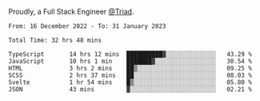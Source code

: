 Proudly, a Full Stack Engineer [@Triad](https://github.com/Triad-Behavioral-Health).
<!--START_SECTION:waka-->

```text
From: 16 December 2022 - To: 31 January 2023

Total Time: 32 hrs 48 mins

TypeScript       14 hrs 12 mins  ██████████▓░░░░░░░░░░░░░░   43.29 %
JavaScript       10 hrs 1 min    ███████▓░░░░░░░░░░░░░░░░░   30.54 %
HTML             3 hrs 2 mins    ██▒░░░░░░░░░░░░░░░░░░░░░░   09.25 %
SCSS             2 hrs 37 mins   ██░░░░░░░░░░░░░░░░░░░░░░░   08.03 %
Svelte           1 hr 54 mins    █▒░░░░░░░░░░░░░░░░░░░░░░░   05.80 %
JSON             43 mins         ▓░░░░░░░░░░░░░░░░░░░░░░░░   02.21 %
```

<!--END_SECTION:waka-->
